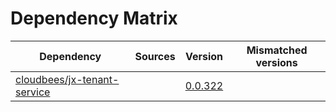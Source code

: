 # Dependency Matrix

Dependency | Sources | Version | Mismatched versions
---------- | ------- | ------- | -------------------
[cloudbees/jx-tenant-service](https://github.com/cloudbees/jx-tenant-service) |  | [0.0.322](https://github.com/cloudbees/jx-tenant-service/releases/tag/v0.0.322) | 
